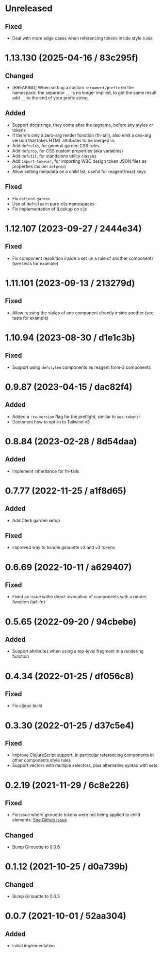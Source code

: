 # Unreleased

## Fixed

- Deal with more edge cases when referencing tokens inside style rules

# 1.13.130 (2025-04-16 / 83c295f)

## Changed

- [BREAKING] When setting a custom `:ornament/prefix` on the namespace, the
  separator `__` is no longer implied, to get the same result add `__` to the
  end of your prefix string.

## Added

- Support docstrings, they come after the tagname, before any styles or tokens
- If there's only a zero-arg render function (fn-tail), also emit a one-arg
  version that takes HTML attributes to be merged in.
- Add `defrules`, for general garden CSS rules
- Add `defprop`, for CSS custom properties (aka variables)
- Add `defutil`, for standalone utility classes
- Add `import-tokens!`, for importing W3C design token JSON files as properties (as per `defprop`)
- Allow setting metadata on a child list, useful for reagent/react keys

## Fixed

- Fix `defined-garden`
- Use of `defrules` in pure-cljs namespaces
- Fix implementation of ILookup on cljs

# 1.12.107 (2023-09-27 / 2444e34)

## Fixed

- Fix component resolution inside a set (in a rule of another component) (see tests for example)

# 1.11.101 (2023-09-13 / 213279d)

## Fixed

- Allow reusing the styles of one component directly inside another (see tests for example)

# 1.10.94 (2023-08-30 / d1e1c3b)

## Fixed

- Support using `defstyled` components as reagent form-2 components

# 0.9.87 (2023-04-15 / dac82f4)

## Added

- Added a `:tw-version` flag for the preflight, similar to `set-tokens!`
- Document how to opt-in to Tailwind v3 

# 0.8.84 (2023-02-28 / 8d54daa)

## Added

- Implement inheritance for fn-tails

# 0.7.77 (2022-11-25 / a1f8d65)

## Added

- Add Clerk garden setup

## Fixed

- improved way to handle girouette v2 and v3 tokens

# 0.6.69 (2022-10-11 / a629407)

## Fixed

- Fixed an issue withe direct invocation of components with a render function (tail-fn)

# 0.5.65 (2022-09-20 / 94cbebe)

## Added

- Support attributes when using a top-level fragment in a rendering function

# 0.4.34 (2022-01-25 / df056c8)

## Fixed

- Fix cljdoc build

# 0.3.30 (2022-01-25 / d37c5e4)

## Fixed

- Improve ClojureScript support, in particular referencing components in other components style rules
- Support vectors with multiple selectors, plus alternative syntax with sets

# 0.2.19 (2021-11-29 / 6c8e226)

## Fixed

- Fix issue where girouette tokens were not being applied to child elements. [See Github Issue](https://github.com/lambdaisland/ornament/issues/5)

## Changed

- Bump Girouette to 0.0.6

# 0.1.12 (2021-10-25 / d0a739b)

## Changed

- Bump Girouette to 0.0.5

# 0.0.7 (2021-10-01 / 52aa304)

## Added

- Initial implementation
